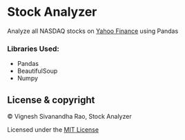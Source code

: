 # Stock Analyzer
Analyze all NASDAQ stocks on [Yahoo Finance](https://finance.yahoo.com) using Pandas

### Libraries Used:
- Pandas
- BeautifulSoup
- Numpy


## License & copyright

&copy; Vignesh Sivanandha Rao, Stock Analyzer

Licensed under the [MIT License](LICENSE)
